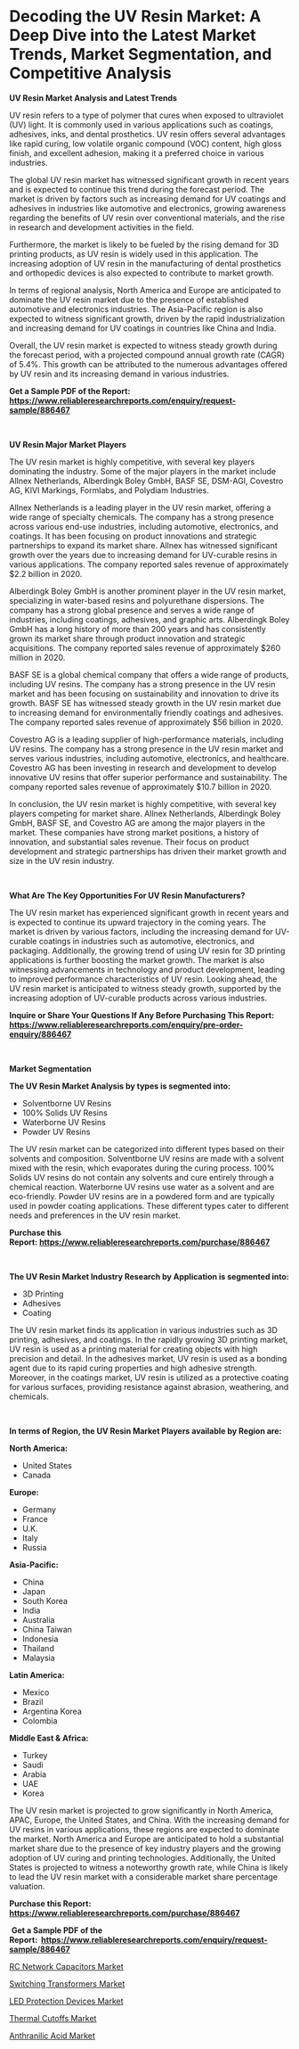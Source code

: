 <p><h1>Decoding the UV Resin Market: A Deep Dive into the Latest Market Trends, Market Segmentation, and Competitive Analysis</h1></p><p><strong>UV Resin Market Analysis and Latest Trends</strong></p>
<p><p>UV resin refers to a type of polymer that cures when exposed to ultraviolet (UV) light. It is commonly used in various applications such as coatings, adhesives, inks, and dental prosthetics. UV resin offers several advantages like rapid curing, low volatile organic compound (VOC) content, high gloss finish, and excellent adhesion, making it a preferred choice in various industries.</p><p>The global UV resin market has witnessed significant growth in recent years and is expected to continue this trend during the forecast period. The market is driven by factors such as increasing demand for UV coatings and adhesives in industries like automotive and electronics, growing awareness regarding the benefits of UV resin over conventional materials, and the rise in research and development activities in the field.</p><p>Furthermore, the market is likely to be fueled by the rising demand for 3D printing products, as UV resin is widely used in this application. The increasing adoption of UV resin in the manufacturing of dental prosthetics and orthopedic devices is also expected to contribute to market growth.</p><p>In terms of regional analysis, North America and Europe are anticipated to dominate the UV resin market due to the presence of established automotive and electronics industries. The Asia-Pacific region is also expected to witness significant growth, driven by the rapid industrialization and increasing demand for UV coatings in countries like China and India.</p><p>Overall, the UV resin market is expected to witness steady growth during the forecast period, with a projected compound annual growth rate (CAGR) of 5.4%. This growth can be attributed to the numerous advantages offered by UV resin and its increasing demand in various industries.</p></p>
<p><strong>Get a Sample PDF of the Report:&nbsp; <a href="https://www.reliableresearchreports.com/enquiry/request-sample/886467">https://www.reliableresearchreports.com/enquiry/request-sample/886467</a></strong></p>
<p>&nbsp;</p>
<p><strong>UV Resin Major Market Players</strong></p>
<p><p>The UV resin market is highly competitive, with several key players dominating the industry. Some of the major players in the market include Allnex Netherlands, Alberdingk Boley GmbH, BASF SE, DSM-AGI, Covestro AG, KIVI Markings, Formlabs, and Polydiam Industries.</p><p>Allnex Netherlands is a leading player in the UV resin market, offering a wide range of specialty chemicals. The company has a strong presence across various end-use industries, including automotive, electronics, and coatings. It has been focusing on product innovations and strategic partnerships to expand its market share. Allnex has witnessed significant growth over the years due to increasing demand for UV-curable resins in various applications. The company reported sales revenue of approximately $2.2 billion in 2020.</p><p>Alberdingk Boley GmbH is another prominent player in the UV resin market, specializing in water-based resins and polyurethane dispersions. The company has a strong global presence and serves a wide range of industries, including coatings, adhesives, and graphic arts. Alberdingk Boley GmbH has a long history of more than 200 years and has consistently grown its market share through product innovation and strategic acquisitions. The company reported sales revenue of approximately $260 million in 2020.</p><p>BASF SE is a global chemical company that offers a wide range of products, including UV resins. The company has a strong presence in the UV resin market and has been focusing on sustainability and innovation to drive its growth. BASF SE has witnessed steady growth in the UV resin market due to increasing demand for environmentally friendly coatings and adhesives. The company reported sales revenue of approximately $56 billion in 2020.</p><p>Covestro AG is a leading supplier of high-performance materials, including UV resins. The company has a strong presence in the UV resin market and serves various industries, including automotive, electronics, and healthcare. Covestro AG has been investing in research and development to develop innovative UV resins that offer superior performance and sustainability. The company reported sales revenue of approximately $10.7 billion in 2020.</p><p>In conclusion, the UV resin market is highly competitive, with several key players competing for market share. Allnex Netherlands, Alberdingk Boley GmbH, BASF SE, and Covestro AG are among the major players in the market. These companies have strong market positions, a history of innovation, and substantial sales revenue. Their focus on product development and strategic partnerships has driven their market growth and size in the UV resin industry.</p></p>
<p>&nbsp;</p>
<p><strong>What Are The Key Opportunities For UV Resin Manufacturers?</strong></p>
<p><p>The UV resin market has experienced significant growth in recent years and is expected to continue its upward trajectory in the coming years. The market is driven by various factors, including the increasing demand for UV-curable coatings in industries such as automotive, electronics, and packaging. Additionally, the growing trend of using UV resin for 3D printing applications is further boosting the market growth. The market is also witnessing advancements in technology and product development, leading to improved performance characteristics of UV resin. Looking ahead, the UV resin market is anticipated to witness steady growth, supported by the increasing adoption of UV-curable products across various industries.</p></p>
<p><strong>Inquire or Share Your Questions If Any Before Purchasing This Report: <a href="https://www.reliableresearchreports.com/enquiry/pre-order-enquiry/886467">https://www.reliableresearchreports.com/enquiry/pre-order-enquiry/886467</a></strong></p>
<p>&nbsp;</p>
<p><strong>Market Segmentation</strong></p>
<p><strong>The UV Resin Market Analysis by types is segmented into:</strong></p>
<p><ul><li>Solventborne UV Resins</li><li>100% Solids UV Resins</li><li>Waterborne UV Resins</li><li>Powder UV Resins</li></ul></p>
<p><p>The UV resin market can be categorized into different types based on their solvents and composition. Solventborne UV resins are made with a solvent mixed with the resin, which evaporates during the curing process. 100% Solids UV resins do not contain any solvents and cure entirely through a chemical reaction. Waterborne UV resins use water as a solvent and are eco-friendly. Powder UV resins are in a powdered form and are typically used in powder coating applications. These different types cater to different needs and preferences in the UV resin market.</p></p>
<p><strong>Purchase this Report:&nbsp;<a href="https://www.reliableresearchreports.com/purchase/886467">https://www.reliableresearchreports.com/purchase/886467</a></strong></p>
<p>&nbsp;</p>
<p><strong>The UV Resin Market Industry Research by Application is segmented into:</strong></p>
<p><ul><li>3D Printing</li><li>Adhesives</li><li>Coating</li></ul></p>
<p><p>The UV resin market finds its application in various industries such as 3D printing, adhesives, and coatings. In the rapidly growing 3D printing market, UV resin is used as a printing material for creating objects with high precision and detail. In the adhesives market, UV resin is used as a bonding agent due to its rapid curing properties and high adhesive strength. Moreover, in the coatings market, UV resin is utilized as a protective coating for various surfaces, providing resistance against abrasion, weathering, and chemicals.</p></p>
<p>&nbsp;</p>
<p><strong>In terms of Region, the UV Resin Market Players available by Region are:</strong></p>
<p>
    <p> <strong> North America: </strong>
        <ul>
            <li>United States</li>
            <li>Canada</li>
        </ul>
        </p> 
    <p> <strong> Europe: </strong>
        <ul>
            <li>Germany</li>
            <li>France</li>
            <li>U.K.</li>
            <li>Italy</li>
            <li>Russia</li>
        </ul>
        </p> 
    <p> <strong> Asia-Pacific: </strong>
        <ul>
            <li>China</li>
            <li>Japan</li>
            <li>South Korea</li>
            <li>India</li>
            <li>Australia</li>
            <li>China Taiwan</li>
            <li>Indonesia</li>
            <li>Thailand</li>
            <li>Malaysia</li>
        </ul>
        </p> 
    <p> <strong> Latin America: </strong>
        <ul>
            <li>Mexico</li>
            <li>Brazil</li>
            <li>Argentina Korea</li>
            <li>Colombia</li>
        </ul>
        </p> 
    <p> <strong> Middle East & Africa: </strong>
        <ul>
            <li>Turkey</li>
            <li>Saudi</li>
            <li>Arabia</li>
            <li>UAE</li>
            <li>Korea</li>
        </ul>
    </p>
    </p>
<p><p>The UV resin market is projected to grow significantly in North America, APAC, Europe, the United States, and China. With the increasing demand for UV resins in various applications, these regions are expected to dominate the market. North America and Europe are anticipated to hold a substantial market share due to the presence of key industry players and the growing adoption of UV curing and printing technologies. Additionally, the United States is projected to witness a noteworthy growth rate, while China is likely to lead the UV resin market with a considerable market share percentage valuation.</p></p>
<p><strong>Purchase this Report: <a href="https://www.reliableresearchreports.com/purchase/886467">https://www.reliableresearchreports.com/purchase/886467</a></strong></p>
<p>&nbsp;<strong>Get a Sample PDF of the Report:&nbsp;&nbsp;<a href="https://www.reliableresearchreports.com/enquiry/request-sample/886467">https://www.reliableresearchreports.com/enquiry/request-sample/886467</a></strong></p>
<p><strong></strong></p>
<p><p><a href="https://medium.com/@patriciaday39/rc-network-capacitors-market-report-reveals-the-latest-trends-and-growth-opportunities-of-this-ad2988b51863">RC Network Capacitors Market</a></p><p><a href="https://medium.com/@kennethjensen27/switching-transformers-market-exploring-market-share-market-trends-and-future-growth-521f258d9b11">Switching Transformers Market</a></p><p><a href="https://medium.com/@annaalexander40/led-protection-devices-market-analysis-its-cagr-market-segmentation-and-global-industry-overview-9faa2b57ce69">LED Protection Devices Market</a></p><p><a href="https://medium.com/@angelageorge32/thermal-cutoffs-market-size-reveals-the-best-marketing-channels-in-global-industry-cb6d176a923c">Thermal Cutoffs Market</a></p><p><a href="https://github.com/NorbertYates/Market-Research-Report-List-2/blob/main/anthranilic-acid-market.md">Anthranilic Acid Market</a></p></p>